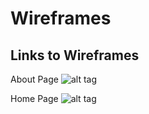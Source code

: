 Wireframes
==========

Links to Wireframes
-----------------

About Page
![alt tag](https://s31.postimg.org/crq66ae1n/About_Page.png "About Page")

Home Page
![alt tag](https://s31.postimg.org/dh3g2brdn/Home_Wireframe.png "Home Page")